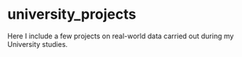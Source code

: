 # university_projects
Here I include a few projects on real-world data carried out during my University studies.
